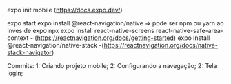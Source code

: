 expo init mobile (https://docs.expo.dev/)

expo start
expo install @react-navigation/native => pode ser npm ou yarn ao inves de expo
npx expo install react-native-screens react-native-safe-area-context - (https://reactnavigation.org/docs/getting-started)
expo install @react-navigation/native-stack -(https://reactnavigation.org/docs/native-stack-navigator)


Commits:
1: Criando projeto mobile;
2: Configurando a navegação;
2: Tela login;